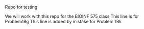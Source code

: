 Repo for testing

We will work with this repo for the BIOINF 575 class
This line is for Problem1Bg
This line is added by mistake for Problem 1Bk
